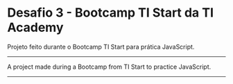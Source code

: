 # Desafio 3 - Bootcamp TI Start da TI Academy

Projeto feito durante o Bootcamp TI Start para prática JavaScript. 

__________________________________________________________________________

A project made during a Bootcamp from TI Start to practice JavaScript.

__________________________________________________________________________
